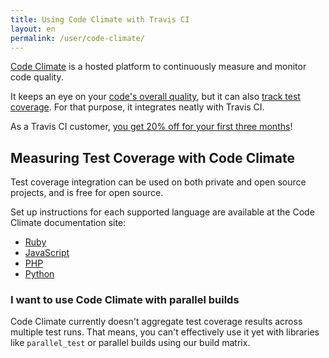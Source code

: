 ```yaml
---
title: Using Code Climate with Travis CI
layout: en
permalink: /user/code-climate/
---
```


[Code Climate](https://www.codeclimate.com) is a hosted platform to continuously
measure and monitor code quality.

It keeps an eye on your [code's overall quality](https://codeclimate.com/tour),
but it can also [track test
coverage](https://docs.codeclimate.com/docs/getting-started-test-coverage). For that purpose, it
integrates neatly with Travis CI.

As a Travis CI customer, [you get 20% off for your first three
months](https://codeclimate.com/partners/travisci)!

## Measuring Test Coverage with Code Climate

Test coverage integration can be used on both private and open source projects,
and is free for open source.

Set up instructions for each supported language are available at the Code
Climate documentation site:

- [Ruby](https://docs.codeclimate.com/v1.0/docs/travis-ci-ruby-test-coverage)
- [JavaScript](https://docs.codeclimate.com/v1.0/docs/travis-ci-javascript-test-coverage)
- [PHP](https://docs.codeclimate.com/v1.0/docs/travis-ci-php-test-coverage)
- [Python](https://docs.codeclimate.com/v1.0/docs/travis-ci-python-test-coverage)

### I want to use Code Climate with parallel builds

Code Climate currently doesn't aggregate test coverage results across multiple
test runs. That means, you can't effectively use it yet with libraries like
`parallel_test` or parallel builds using our build matrix.
